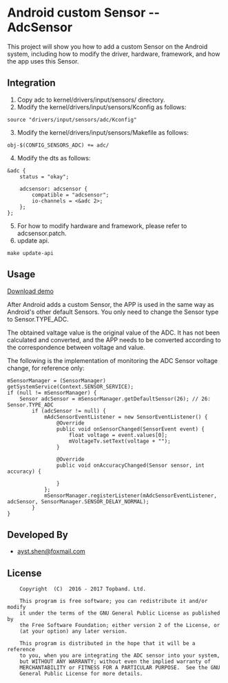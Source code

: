 # Android custom Sensor -- AdcSensor
This project will show you how to add a custom Sensor on the Android system, including how to modify the driver, hardware, framework, and how the app uses this Sensor.

## Integration
1. Copy adc to kernel/drivers/input/sensors/ directory.
2. Modify the kernel/drivers/input/sensors/Kconfig as follows:
```
source "drivers/input/sensors/adc/Kconfig"
```
3. Modify the kernel/drivers/input/sensors/Makefile as follows:
```
obj-$(CONFIG_SENSORS_ADC) += adc/
```
4. Modify the dts as follows:  
```
&adc {
	status = "okay";

	adcsensor: adcsensor {
		compatible = "adcsensor";
		io-channels = <&adc 2>;
	};
};
```
5. For how to modify hardware and framework, please refer to adcsensor.patch.
6. update api.
```
make update-api
```

## Usage
[Download demo](https://fir.im/1a4h)  

After Android adds a custom Sensor, the APP is used in the same way as Android's other default Sensors. You only need to change the Sensor type to Sensor.TYPE_ADC.

The obtained valtage value is the original value of the ADC. It has not been calculated and converted, and the APP needs to be converted according to the correspondence between voltage and value.

The following is the implementation of monitoring the ADC Sensor voltage change, for reference only:    
```
mSensorManager = (SensorManager) getSystemService(Context.SENSOR_SERVICE);
if (null != mSensorManager) {
    Sensor adcSensor = mSensorManager.getDefaultSensor(26); // 26: Sensor.TYPE_ADC
        if (adcSensor != null) {
            mAdcSensorEventListener = new SensorEventListener() {
                @Override
                public void onSensorChanged(SensorEvent event) {
                    float voltage = event.values[0];
                    mVoltageTv.setText(voltage + "");
                }

                @Override
                public void onAccuracyChanged(Sensor sensor, int accuracy) {

                }
            };
            mSensorManager.registerListener(mAdcSensorEventListener, adcSensor, SensorManager.SENSOR_DELAY_NORMAL);
        }
}
```
## Developed By
* ayst.shen@foxmail.com

## License
```
	Copyright  (C)  2016 - 2017 Topband. Ltd.

    This program is free software; you can redistribute it and/or modify
    it under the terms of the GNU General Public License as published by
    the Free Software Foundation; either version 2 of the License, or
    (at your option) any later version.

    This program is distributed in the hope that it will be a reference
    to you, when you are integrating the ADC sensor into your system,
    but WITHOUT ANY WARRANTY; without even the implied warranty of
    MERCHANTABILITY or FITNESS FOR A PARTICULAR PURPOSE.  See the GNU
    General Public License for more details.
```
